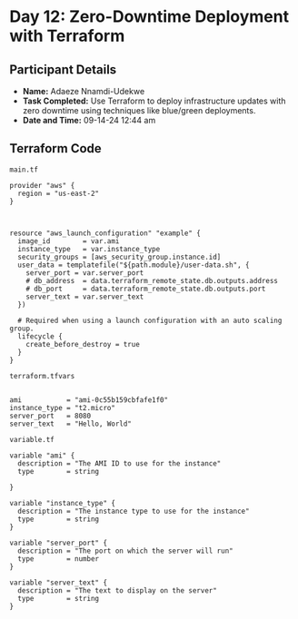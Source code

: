 # Day 12: Zero-Downtime Deployment with Terraform
## Participant Details

- **Name:** Adaeze Nnamdi-Udekwe
- **Task Completed:** Use Terraform to deploy infrastructure updates with zero downtime using techniques like blue/green deployments. 
- **Date and Time:** 09-14-24 12:44 am

## Terraform Code 
`main.tf`

```hcl
provider "aws" {
  region = "us-east-2"
}



resource "aws_launch_configuration" "example" {
  image_id        = var.ami
  instance_type   = var.instance_type
  security_groups = [aws_security_group.instance.id]
  user_data = templatefile("${path.module}/user-data.sh", {
    server_port = var.server_port
    # db_address  = data.terraform_remote_state.db.outputs.address
    # db_port     = data.terraform_remote_state.db.outputs.port
    server_text = var.server_text
  })

  # Required when using a launch configuration with an auto scaling group.
  lifecycle {
    create_before_destroy = true
  }
}
```

`terraform.tfvars`
```hcl

ami           = "ami-0c55b159cbfafe1f0"
instance_type = "t2.micro"
server_port   = 8080
server_text   = "Hello, World"

```

`variable.tf`

```hcl
variable "ami" {
  description = "The AMI ID to use for the instance"
  type        = string

}

variable "instance_type" {
  description = "The instance type to use for the instance"
  type        = string
}

variable "server_port" {
  description = "The port on which the server will run"
  type        = number
}

variable "server_text" {
  description = "The text to display on the server"
  type        = string
}
```

